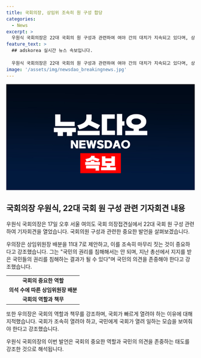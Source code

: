 ```yaml
---
title: 국회의장, 상임위 조속히 원 구성 합당
categories:
  - News
excerpt: >
  우원식 국회의장은 22대 국회의 원 구성과 관련하여 여야 간의 대치가 지속되고 있다며, 상임위원장 배분을 11대 7로 제안하며 빠르게 원 구성을 마치는 것이 가장 좋은 방법이라고 밝혔다. 또한 국회가 늦게 개원될 경우 국민의 권리를 침해하는 것이라며, 국회가 빨리 열려야 할 긴급한 이유가 있다고 강조했다.
feature_text: >
  ## adskorea 실시간 뉴스 속보입니다.

  우원식 국회의장은 22대 국회의 원 구성과 관련하여 여야 간의 대치가 지속되고 있다며, 상임위원장 배분을 11대 7로 제안하며 빠르게 원 구성을 마치는 것이 가장 좋은 방법이라고 밝혔다. 또한 국회가 늦게 개원될 경우 국민의 권리를 침해하는 것이라며, 국회가 빨리 열려야 할 긴급한 이유가 있다고 강조했다.
image: '/assets/img/newsdao_breakingnews.jpg'
---
```


<p><img src="/assets/img/newsdao_breakingnews.jpg" alt="adskorea 속보" /></p>

<h2 data-ke-size="size26">국회의장 우원식, 22대 국회 원 구성 관련 기자회견 내용</h2>

<p>우원식 국회의장은 17일 오후 서울 여의도 국회 의장접견실에서 22대 국회 원 구성 관련하여 기자회견을 열었습니다. 국회의원 구성과 관련한 중요한 발언을 살펴보겠습니다.</p>

<p data-ke-size="size16">우의장은 상임위원장 배분을 11대 7로 제안하고, 이를 조속히 마무리 짓는 것이 중요하다고 강조했습니다. 그는 "국민의 권리를 침해해서는 안 되며, 지난 총선에서 지지를 받은 국민들의 권리를 침해하는 결과가 될 수 있다"며 국민의 의견을 존중해야 한다고 강조했습니다.</p>

<table>
  <tr>
    <td style="text-align: center; height: 17px;"><b>국회의 중요한 역할</b></td>
  </tr>
  <tr>
    <td style="text-align: center; height: 17px;"><b>의석 수에 따른 상임위원장 배분</b></td>
  </tr>
  <tr>
    <td style="text-align: center; height: 17px;"><b>국회의 역할과 책무</b></td>
  </tr>
</table>

<p data-ke-size="size16">또한 우의장은 국회의 역할과 책무를 강조하며, 국회가 빠르게 열려야 하는 이유에 대해 지적했습니다. 국회가 조속히 열려야 하고, 국민에게 국회가 열려 일하는 모습을 보여줘야 한다고 강조했습니다.</p>

<p>우원식 국회의장의 이번 발언은 국회의 중요한 역할과 국민의 의견을 존중하는 태도를 강조한 것으로 해석됩니다.</p>

